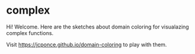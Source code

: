 # complex
Hi! Welcome. Here are the sketches about domain coloring for visualazing complex functions.

Visit https://jcponce.github.io/domain-coloring to play with them.
